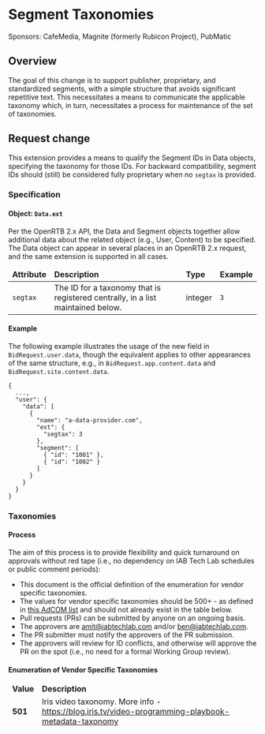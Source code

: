 # Segment Taxonomies

Sponsors: CafeMedia, Magnite (formerly Rubicon Project), PubMatic

## Overview

The goal of this change is to support publisher, proprietary, and standardized segments, with a simple structure that avoids significant repetitive text. This necessitates a means to communicate the applicable taxonomy which, in turn, necessitates a process for maintenance of the set of taxonomies.

## Request change

This extension provides a means to qualify the Segment IDs in Data objects, specifying the taxonomy for those IDs. For backward compatibility, segment IDs should (still) be considered fully proprietary when no `segtax` is provided.

### Specification <a name="object"></a>

#### Object: `Data.ext`

Per the OpenRTB 2.x API, the Data and Segment objects together allow additional data about the related object (e.g., User, Content) to be specified. The Data object can appear in several places in an OpenRTB 2.x request, and the same extension is supported in all cases.

<table>
  <thead>
    <tr>
      <td>
        <strong>Attribute</strong>
      </td>
      <td>
        <strong>Description</strong>
      </td>
      <td>
        <strong>Type</strong>
      </td>
      <td>
        <strong>Example</strong>
      </td>
    </tr>
  </thead>
  <tbody>
    <tr>
      <td>
        <code>segtax</code>
      </td>
      <td>
        The ID for a taxonomy that is registered centrally, in a list maintained below.
      </td>
      <td>
        integer
      </td>
      <td>
        <code>3</code>
      </td>
    </tr>
  </tbody>
</table>

#### Example

The following example illustrates the usage of the new field in `BidRequest.user.data`, though the equivalent applies to other appearances of the same structure, e.g., in `BidRequest.app.content.data` and `BidRequest.site.content.data`.

```
{
  ...,
  "user": {
    "data": [
      {
        "name": "a-data-provider.com",
        "ext": {
          "segtax": 3
        },
        "segment": [
          { "id": "1001" },
          { "id": "1002" }
        ]
      }
    }
  }
}
```

### Taxonomies <a name="enum"></a>

#### Process

The aim of this process is to provide flexibility and quick turnaround on approvals without red tape (i.e., no dependency on IAB Tech Lab schedules or public comment periods):

* This document is the official definition of the enumeration for vendor specific taxonomies.
* The values for vendor specific taxonomies should be 500+ - as defined in [this AdCOM list](https://github.com/InteractiveAdvertisingBureau/AdCOM/blob/master/AdCOM%20v1.0%20FINAL.md#list_categorytaxonomies) and should not already exist in the table below.
* Pull requests (PRs) can be submitted by anyone on an ongoing basis.
* The approvers are amit@iabtechlab.com and/or ben@iabtechlab.com.
* The PR submitter must notify the approvers of the PR submission.
* The approvers will review for ID conflicts, and otherwise will approve the PR on the spot (i.e., no need for a formal Working Group review).

#### Enumeration of Vendor Specific Taxonomies

<table>
  <thead>
    <tr>
      <td>
        <strong>Value</strong>
      </td>
      <td>
        <strong>Description</strong>
      </td>
    </tr>
<tr>
      <td>
        <strong>501</strong>
      </td>
      <td>
        Iris video taxonomy. More info - <a href="https://blog.iris.tv/video-programming-playbook-metadata-taxonomy">https://blog.iris.tv/video-programming-playbook-metadata-taxonomy</a>
      </td>
    </tr>
  </thead>
  <tbody>
<!--
    <tr>
      <td>
        Value
      </td>
      <td>
        Description
      </td>
    </tr>
-->
  </tbody>
</table>
